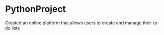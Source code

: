 # PythonProject
Created an online platform that allows users to create and manage their to-do lists
